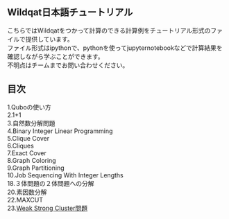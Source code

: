 Wildqat日本語チュートリアル
--------
こちらではWildqatをつかって計算のできる計算例をチュートリアル形式のファイルで提供しています。  
ファイル形式はipythonで、pythonを使ってjupyternotebookなどで計算結果を確認しながら学ぶことができます。  
不明点はチームまでお問い合わせください。

目次
--------------------
1.Quboの使い方  
2.1+1  
3.自然数分解問題  
4.Binary Integer Linear Programming  
5.Clique Cover  
6.Cliques  
7.Exact Cover  
8.Graph Coloring  
9.Graph Partitioning  
10.Job Sequencing With Integer Lengths  
18.３体問題の２体問題への分解  
20.素因数分解  
22.MAXCUT  
23.<a href="tutorial023_weak_strong_cluster.ipynb" target="_blank">Weak Strong Cluster問題</a>  
